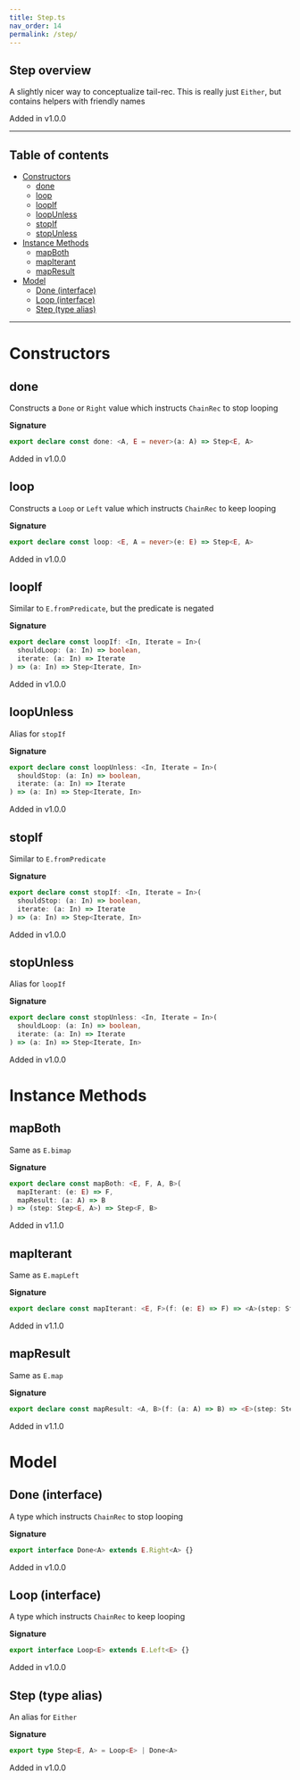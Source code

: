 ```yaml
---
title: Step.ts
nav_order: 14
permalink: /step/
---
```


## Step overview

A slightly nicer way to conceptualize tail-rec. This is really just `Either`, but
contains helpers with friendly names

Added in v1.0.0

---

<h2 class="text-delta">Table of contents</h2>

- [Constructors](#constructors)
  - [done](#done)
  - [loop](#loop)
  - [loopIf](#loopif)
  - [loopUnless](#loopunless)
  - [stopIf](#stopif)
  - [stopUnless](#stopunless)
- [Instance Methods](#instance-methods)
  - [mapBoth](#mapboth)
  - [mapIterant](#mapiterant)
  - [mapResult](#mapresult)
- [Model](#model)
  - [Done (interface)](#done-interface)
  - [Loop (interface)](#loop-interface)
  - [Step (type alias)](#step-type-alias)

---

# Constructors

## done

Constructs a `Done` or `Right` value which instructs `ChainRec` to stop looping

**Signature**

```ts
export declare const done: <A, E = never>(a: A) => Step<E, A>
```

Added in v1.0.0

## loop

Constructs a `Loop` or `Left` value which instructs `ChainRec` to keep looping

**Signature**

```ts
export declare const loop: <E, A = never>(e: E) => Step<E, A>
```

Added in v1.0.0

## loopIf

Similar to `E.fromPredicate`, but the predicate is negated

**Signature**

```ts
export declare const loopIf: <In, Iterate = In>(
  shouldLoop: (a: In) => boolean,
  iterate: (a: In) => Iterate
) => (a: In) => Step<Iterate, In>
```

Added in v1.0.0

## loopUnless

Alias for `stopIf`

**Signature**

```ts
export declare const loopUnless: <In, Iterate = In>(
  shouldStop: (a: In) => boolean,
  iterate: (a: In) => Iterate
) => (a: In) => Step<Iterate, In>
```

Added in v1.0.0

## stopIf

Similar to `E.fromPredicate`

**Signature**

```ts
export declare const stopIf: <In, Iterate = In>(
  shouldStop: (a: In) => boolean,
  iterate: (a: In) => Iterate
) => (a: In) => Step<Iterate, In>
```

Added in v1.0.0

## stopUnless

Alias for `loopIf`

**Signature**

```ts
export declare const stopUnless: <In, Iterate = In>(
  shouldLoop: (a: In) => boolean,
  iterate: (a: In) => Iterate
) => (a: In) => Step<Iterate, In>
```

Added in v1.0.0

# Instance Methods

## mapBoth

Same as `E.bimap`

**Signature**

```ts
export declare const mapBoth: <E, F, A, B>(
  mapIterant: (e: E) => F,
  mapResult: (a: A) => B
) => (step: Step<E, A>) => Step<F, B>
```

Added in v1.1.0

## mapIterant

Same as `E.mapLeft`

**Signature**

```ts
export declare const mapIterant: <E, F>(f: (e: E) => F) => <A>(step: Step<E, A>) => Step<F, A>
```

Added in v1.1.0

## mapResult

Same as `E.map`

**Signature**

```ts
export declare const mapResult: <A, B>(f: (a: A) => B) => <E>(step: Step<E, A>) => Step<E, B>
```

Added in v1.1.0

# Model

## Done (interface)

A type which instructs `ChainRec` to stop looping

**Signature**

```ts
export interface Done<A> extends E.Right<A> {}
```

Added in v1.0.0

## Loop (interface)

A type which instructs `ChainRec` to keep looping

**Signature**

```ts
export interface Loop<E> extends E.Left<E> {}
```

Added in v1.0.0

## Step (type alias)

An alias for `Either`

**Signature**

```ts
export type Step<E, A> = Loop<E> | Done<A>
```

Added in v1.0.0
